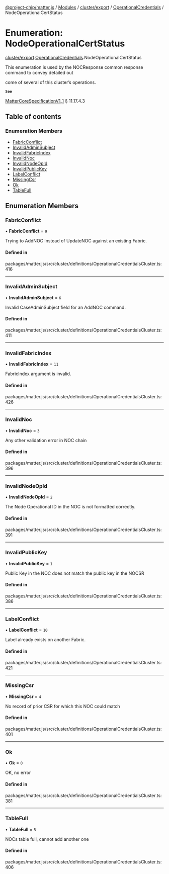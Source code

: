 [@project-chip/matter.js](../README.md) / [Modules](../modules.md) / [cluster/export](../modules/cluster_export.md) / [OperationalCredentials](../modules/cluster_export.OperationalCredentials.md) / NodeOperationalCertStatus

# Enumeration: NodeOperationalCertStatus

[cluster/export](../modules/cluster_export.md).[OperationalCredentials](../modules/cluster_export.OperationalCredentials.md).NodeOperationalCertStatus

This enumeration is used by the NOCResponse common response command to convey detailed out

come of several of this cluster’s operations.

**`See`**

[MatterCoreSpecificationV1_1](../interfaces/spec_export.MatterCoreSpecificationV1_1.md) § 11.17.4.3

## Table of contents

### Enumeration Members

- [FabricConflict](cluster_export.OperationalCredentials.NodeOperationalCertStatus.md#fabricconflict)
- [InvalidAdminSubject](cluster_export.OperationalCredentials.NodeOperationalCertStatus.md#invalidadminsubject)
- [InvalidFabricIndex](cluster_export.OperationalCredentials.NodeOperationalCertStatus.md#invalidfabricindex)
- [InvalidNoc](cluster_export.OperationalCredentials.NodeOperationalCertStatus.md#invalidnoc)
- [InvalidNodeOpId](cluster_export.OperationalCredentials.NodeOperationalCertStatus.md#invalidnodeopid)
- [InvalidPublicKey](cluster_export.OperationalCredentials.NodeOperationalCertStatus.md#invalidpublickey)
- [LabelConflict](cluster_export.OperationalCredentials.NodeOperationalCertStatus.md#labelconflict)
- [MissingCsr](cluster_export.OperationalCredentials.NodeOperationalCertStatus.md#missingcsr)
- [Ok](cluster_export.OperationalCredentials.NodeOperationalCertStatus.md#ok)
- [TableFull](cluster_export.OperationalCredentials.NodeOperationalCertStatus.md#tablefull)

## Enumeration Members

### FabricConflict

• **FabricConflict** = ``9``

Trying to AddNOC instead of UpdateNOC against an existing Fabric.

#### Defined in

packages/matter.js/src/cluster/definitions/OperationalCredentialsCluster.ts:416

___

### InvalidAdminSubject

• **InvalidAdminSubject** = ``6``

Invalid CaseAdminSubject field for an AddNOC command.

#### Defined in

packages/matter.js/src/cluster/definitions/OperationalCredentialsCluster.ts:411

___

### InvalidFabricIndex

• **InvalidFabricIndex** = ``11``

FabricIndex argument is invalid.

#### Defined in

packages/matter.js/src/cluster/definitions/OperationalCredentialsCluster.ts:426

___

### InvalidNoc

• **InvalidNoc** = ``3``

Any other validation error in NOC chain

#### Defined in

packages/matter.js/src/cluster/definitions/OperationalCredentialsCluster.ts:396

___

### InvalidNodeOpId

• **InvalidNodeOpId** = ``2``

The Node Operational ID in the NOC is not formatted correctly.

#### Defined in

packages/matter.js/src/cluster/definitions/OperationalCredentialsCluster.ts:391

___

### InvalidPublicKey

• **InvalidPublicKey** = ``1``

Public Key in the NOC does not match the public key in the NOCSR

#### Defined in

packages/matter.js/src/cluster/definitions/OperationalCredentialsCluster.ts:386

___

### LabelConflict

• **LabelConflict** = ``10``

Label already exists on another Fabric.

#### Defined in

packages/matter.js/src/cluster/definitions/OperationalCredentialsCluster.ts:421

___

### MissingCsr

• **MissingCsr** = ``4``

No record of prior CSR for which this NOC could match

#### Defined in

packages/matter.js/src/cluster/definitions/OperationalCredentialsCluster.ts:401

___

### Ok

• **Ok** = ``0``

OK, no error

#### Defined in

packages/matter.js/src/cluster/definitions/OperationalCredentialsCluster.ts:381

___

### TableFull

• **TableFull** = ``5``

NOCs table full, cannot add another one

#### Defined in

packages/matter.js/src/cluster/definitions/OperationalCredentialsCluster.ts:406
